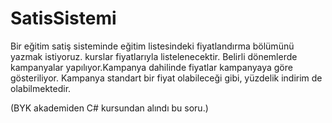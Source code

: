 # SatisSistemi
Bir eğitim satiş sisteminde eğitim listesindeki fiyatlandırma bölümünü yazmak
istiyoruz.
kurslar fiyatlarıyla listelenecektir.
Belirli dönemlerde kampanyalar yapılıyor.Kampanya dahilinde fiyatlar kampanyaya
göre gösteriliyor. Kampanya standart bir fiyat olabileceği gibi, yüzdelik indirim de olabilmektedir.

(BYK akademiden C# kursundan alındı bu soru.)
